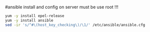 #ansible install and config on server
must be use root !!!
```Bash
yum -y install epel-release
yum -y install ansible
sed -ir 's/^#\(host_key_checking\)/\1/' /etc/ansible/ansible.cfg
```
